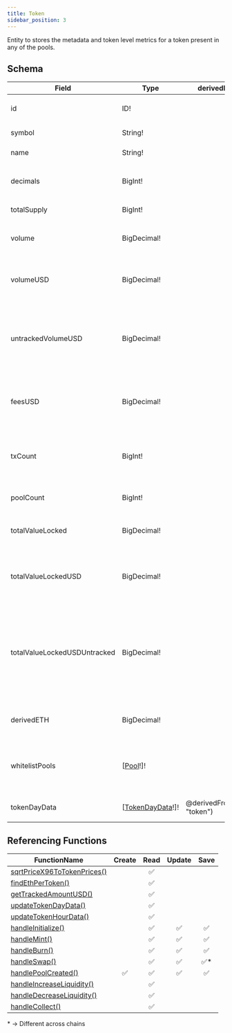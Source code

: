 ```yaml
---
title: Token
sidebar_position: 3
---
```


Entity to stores the metadata and token level metrics for a token present in any of the pools.

## Schema
|Field|Type|derivedFrom|Description|
|-|-|-|-|
|id | ID! | | Token Contract Address | 
|symbol | String! | | Token Symbol | 
|name | String! | | Token Name | 
|decimals | BigInt! | | No. of decimals in the token value | 
|totalSupply | BigInt! | | Total supply of the token | 
|volume | BigDecimal! | | Total token volume traded in swaps | 
|volumeUSD | BigDecimal! | | Total token value traded in swaps in USD | 
|untrackedVolumeUSD | BigDecimal! | | Total token value traded in USD, including pools with unreliable USD values | 
|feesUSD | BigDecimal! | | Amount of Fees taken from token swaps in derived in USD | 
|txCount | BigInt! | | No. of transactions across all pools that include this token  | 
|poolCount | BigInt! | | No. of pools containing this token | 
|totalValueLocked | BigDecimal! | | Liquidity across all pools for the token | 
|totalValueLockedUSD | BigDecimal! | | Liquidity across all pools for the token in terms of USD value | 
|totalValueLockedUSDUntracked | BigDecimal! | | Liquidity across all pools (including pools with unreliable USD values) for the token in terms of USD value | 
|derivedETH | BigDecimal! | | Price of token relative to ETH | 
|whitelistPools | [[Pool](./pool)!]! | | [Pool](./pool) entities which can can be used for reliable USD pricing of the token | 
|tokenDayData | [[TokenDayData](./tokendaydata)!]! | @derivedFrom(field: "token") | Link to daily stats for the token | 

## Referencing Functions

|FunctionName|Create|Read|Update|Save|
|-|-|-|-|-|
|[sqrtPriceX96ToTokenPrices()](../functions-n-handlers/utils/pricing.ts#sqrtpricex96totokenprices)||<center>:white_check_mark:</center>|||
|[findEthPerToken()](../functions-n-handlers/utils/pricing.ts#findethpertoken)||<center>:white_check_mark:</center>|||
|[getTrackedAmountUSD()](../functions-n-handlers/utils/pricing.ts#gettrackedamountusd)||<center>:white_check_mark:</center>|||
|[updateTokenDayData()](../functions-n-handlers/utils/intervalUpdates.ts#updatetokendaydata)||<center>:white_check_mark:</center>|||
|[updateTokenHourData()](../functions-n-handlers/utils/intervalUpdates.ts#updatetokenhourdata)||<center>:white_check_mark:</center>|||
|[handleInitialize()](../functions-n-handlers/mappings/core.ts#handleinitialize)||<center>:white_check_mark:</center>|<center>:white_check_mark:</center>|<center>:white_check_mark:</center>|
|[handleMint()](../functions-n-handlers/mappings/core.ts#handlemint)||<center>:white_check_mark:</center>|<center>:white_check_mark:</center>|<center>:white_check_mark:</center>|
|[handleBurn()](../functions-n-handlers/mappings/core.ts#handleburn)||<center>:white_check_mark:</center>|<center>:white_check_mark:</center>|<center>:white_check_mark:</center>|
|[handleSwap()](../functions-n-handlers/mappings/core.ts#handleswap)||<center>:white_check_mark:</center>|<center>:white_check_mark:</center>|<center>:white_check_mark:*</center>|
|[handlePoolCreated()](../functions-n-handlers/mappings/factory.ts#handlepoolcreated)|<center>:white_check_mark:</center>|<center>:white_check_mark:</center>|<center>:white_check_mark:</center>|<center>:white_check_mark:</center>|
|[handleIncreaseLiquidity()](../functions-n-handlers/mappings/position-manager.ts#handleincreaseliquidity)||<center>:white_check_mark:</center>|||
|[handleDecreaseLiquidity()](../functions-n-handlers/mappings/position-manager.ts#handledecreaseliquidity)||<center>:white_check_mark:</center>|||
|[handleCollect()](../functions-n-handlers/mappings/position-manager.ts#handlecollect)||<center>:white_check_mark:</center>|||

\* -> Different across chains